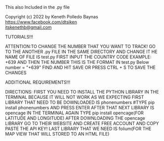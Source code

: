 This also Included in the .py file 

Copyright (c) 2022 by Keneth Polledo Baynas   
https://www.facebook.com/dtsiken             
itskenethb@gmail.com                         

TUTORIALS!!!

ATTENTION:TO CHANGE THE NUMBER THAT YOU WANT TO TRACK!
GO TO THE ANOTHER .py FILE IN THE SAME DIRECTORY AND CHANGE IT
HE NAME OF FILE IS test.py
FIRST INPUT THE COUNTRY CODE EXAMPLE: +639 AND THEN THE NUMBER
THIS IS THE FORMAT IN test.py Below
number = "+639<YOUR NUMBER YOU WANT TO TRACK ANY NUMBER NOT ONLY IN PHILIPPINES WILL ALSO WORK>"
FIND AND HIT SAVE OR PRESS CTRL + S TO SAVE THE CHANGES

ADDITIONAL REQUIREMENTS!!!

DIRECTIONS:
FIRST YOU NEED TO INSTALL THE PYTHON LIBRARY IN THE TERMINAL BECAUSE IT WILL NOT WORK AS WE EXPECTING
FIRST LIBRARY THAT NEED TO BE DOWNLOADED IS phonenumbers
#TYPE pip install phonenumbers AND PRESS ENTER
AFTER THAT NEXT LIBRARY IS opencage
IN THE TERMINAL AGAIN TYPE pip install opencage(FOR LATITUDE AND LONGITUDE)
AFTER DOWNLOADING THE opencage LIBRARY GO TO THEIR WEBSITE AND CREATE FREE ACCOUNT AND COPY PASTE THE API KEY!
LAST LIBRARY THAT WE NEED IS folium(FOR THE MAP VIEW THAT WILL STORED TO AN HTML FILE)
